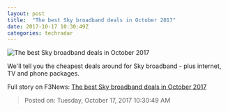 ```yaml
---
layout: post
title:  "The best Sky broadband deals in October 2017"
date: 2017-10-17 10:30:49Z
categories: techradar
---
```


![The best Sky broadband deals in October 2017](http://cdn.mos.cms.futurecdn.net/SGmowJNqcE75n8F58zZ7QN-1200-80.jpg)

We'll tell you the cheapest deals around for Sky broadband - plus internet, TV and phone packages.


Full story on F3News: [The best Sky broadband deals in October 2017](http://www.f3nws.com/n/pjjntD)

> Posted on: Tuesday, October 17, 2017 10:30:49 AM
